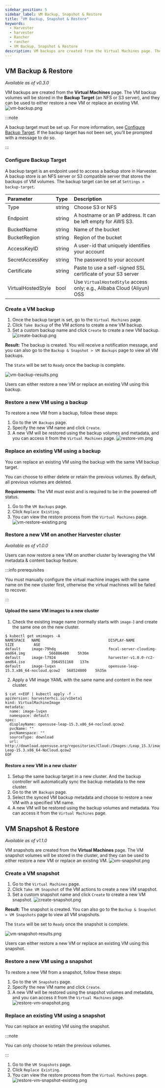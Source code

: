 ```yaml
---
sidebar_position: 5
sidebar_label: VM Backup, Snapshot & Restore
title: "VM Backup, Snapshot & Restore"
keywords:
  - Harvester
  - harvester
  - Rancher
  - rancher
  - VM Backup, Snapshot & Restore
description: VM backups are created from the Virtual Machines page. The VM backup volumes will be stored in the Backup Target(an NFS or S3 server) and they can be used to either restore a new VM or replace an existing VM. VM Snapshot can work without Backup Target.
---
```


<head>
  <link rel="canonical" href="https://docs.harvesterhci.io/v1.1/vm/backup-restore"/>
</head>

## VM Backup & Restore

_Available as of v0.3.0_

VM backups are created from the **Virtual Machines** page. The VM backup volumes will be stored in the **Backup Target** (an NFS or S3 server), and they can be used to either restore a new VM or replace an existing VM.
![vm-backup.png](/img/v1.1/vm/vm-backup.png)

:::note

A backup target must be set up. For more information, see [Configure Backup Target](#configure-backup-target). If the backup target has not been set, you’ll be prompted with a message to do so.

:::

### Configure Backup Target

A backup target is an endpoint used to access a backup store in Harvester. A backup store is an NFS server or S3 compatible server that stores the backups of VM volumes. The backup target can be set at `Settings > backup-target`.

| Parameter          | Type   | Description                                                                              |
| :----------------- | :----- | :--------------------------------------------------------------------------------------- |
| Type               | string | Choose S3 or NFS                                                                         |
| Endpoint           | string | A hostname or an IP address. It can be left empty for AWS S3.                |
| BucketName         | string | Name of the bucket                                                                       |
| BucketRegion       | string | Region of the bucket                                                                     |
| AccessKeyID        | string | A user-id that uniquely identifies your account                     |
| SecretAccessKey    | string | The password to your account                                         |
| Certificate        | string | Paste to use a self-signed SSL certificate of your S3 server |
| VirtualHostedStyle | bool   | Use `VirtualHostedStyle` access only; e.g., Alibaba Cloud (Aliyun) OSS                    |

### Create a VM backup

1. Once the backup target is set, go to the `Virtual Machines` page.
1. Click `Take Backup` of the VM actions to create a new VM backup.
1. Set a custom backup name and click `Create` to create a new VM backup.
![create-backup.png](/img/v1.1/vm/create-backup.png)

**Result:** The backup is created. You will receive a notification message, and you can also go to the `Backup & Snapshot > VM Backups` page to view all VM backups.

The `State` will be set to `Ready` once the backup is complete.

![vm-backup-results.png](/img/v1.1/vm/vm-backup-results.png)

Users can either restore a new VM or replace an existing VM using this backup.

### Restore a new VM using a backup

To restore a new VM from a backup, follow these steps:

1. Go to the `VM Backups` page.
1. Specify the new VM name and click `Create`.
1. A new VM will be restored using the backup volumes and metadata, and you can access it from the `Virtual Machines` page.
![restore-vm.png](/img/v1.1/vm/restore-vm.png)

### Replace an existing VM using a backup

You can replace an existing VM using the backup with the same VM backup target.

You can choose to either delete or retain the previous volumes. By default, all previous volumes are deleted.

**Requirements:** The VM must exist and is required to be in the powered-off status.

1. Go to the `VM Backups` page.
1. Click `Replace Existing`.
1. You can view the restore process from the `Virtual Machines` page.
![vm-restore-existing.png](/img/v1.1/vm/vm-restore-existing.png)

### Restore a new VM on another Harvester cluster

_Available as of v1.0.0_

Users can now restore a new VM on another cluster by leveraging the VM metadata & content backup feature.

:::info prerequisites

You must manually configure the virtual machine images with the same name on the new cluster first, otherwise the virtual machines will be failed to recover.

:::

#### Upload the same VM images to a new cluster

1. Check the existing image name (normally starts with `image-`) and create the same one on the new cluster.
```
$ kubectl get vmimages -A
NAMESPACE   NAME                               DISPLAY-NAME                              SIZE         AGE
default     image-79hdq                        focal-server-cloudimg-amd64.img           566886400    5h36m
default     image-l7924                        harvester-v1.0.0-rc2-amd64.iso            3964551168   137m
default     image-lvqxn                        opensuse-leap-15.3.x86_64-nocloud.qcow2   568524800    5h35m
```
2. Apply a VM image YAML with the same name and content in the new cluster.
```
$ cat <<EOF | kubectl apply -f -
apiVersion: harvesterhci.io/v1beta1
kind: VirtualMachineImage
metadata:
  name: image-lvqxn
  namespace: default
spec:
  displayName: opensuse-leap-15.3.x86_64-nocloud.qcow2
  pvcName: ""
  pvcNamespace: ""
  sourceType: download
  url: http://download.opensuse.org/repositories/Cloud:/Images:/Leap_15.3/images/openSUSE-Leap-15.3.x86_64-NoCloud.qcow2
EOF
```

#### Restore a new VM in a new cluster

1. Setup the same backup target in a new cluster. And the backup controller will automatically sync the backup metadata to the new cluster.
2. Go to the `VM Backups` page.
3. Select the synced VM backup metadata and choose to restore a new VM with a specified VM name.
4. A new VM will be restored using the backup volumes and metadata. You can access it from the `Virtual Machines` page.

## VM Snapshot & Restore

_Available as of v1.1.0_

VM snapshots are created from the **Virtual Machines** page. The VM snapshot volumes will be stored in the cluster, and they can be used to either restore a new VM or replace an existing VM.
![vm-snapshot.png](/img/v1.1/vm/vm-snapshot.png)

### Create a VM snapshot

1. Go to the `Virtual Machines` page.
1. Click `Take VM Snapshot` of the VM actions to create a new VM snapshot.
1. Set a custom snapshot name and click `Create` to create a new VM snapshot.
![create-snapshot.png](/img/v1.1/vm/create-snapshot.png)

**Result:** The snapshot is created. You can also go to the `Backup & Snapshot > VM Snapshots` page to view all VM snapshots.

The `State` will be set to `Ready` once the snapshot is complete.

![vm-snapshot-results.png](/img/v1.1/vm/vm-snapshot-results.png)

Users can either restore a new VM or replace an existing VM using this snapshot.

### Restore a new VM using a snapshot

To restore a new VM from a snapshot, follow these steps:

1. Go to the `VM Snapshots` page.
1. Specify the new VM name and click `Create`.
1. A new VM will be restored using the snapshot volumes and metadata, and you can access it from the `Virtual Machines` page.
![restore-vm-snapshot.png](/img/v1.1/vm/restore-vm-snapshot.png)

### Replace an existing VM using a snapshot

You can replace an existing VM using the snapshot.

:::note

You can only choose to retain the previous volumes.

:::

1. Go to the `VM Snapshots` page.
1. Click `Replace Existing`.
1. You can view the restore process from the `Virtual Machines` page.
![restore-vm-snapshot-existing.png](/img/v1.1/vm/restore-vm-snapshot-existing.png)
